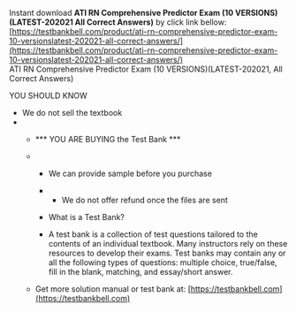 Instant download **ATI RN Comprehensive Predictor Exam (10 VERSIONS)(LATEST-202021 All Correct Answers)** by click link bellow:  
[https://testbankbell.com/product/ati-rn-comprehensive-predictor-exam-10-versionslatest-202021-all-correct-answers/](https://testbankbell.com/product/ati-rn-comprehensive-predictor-exam-10-versionslatest-202021-all-correct-answers/)  
ATI RN Comprehensive Predictor Exam (10 VERSIONS)(LATEST-202021, All Correct Answers)


YOU SHOULD KNOW


* We do not sell the textbook
* * \*\*\* YOU ARE BUYING the Test Bank \*\*\*
  * * We can provide sample before you purchase
    * * We do not offer refund once the files are sent
     
    * What is a Test Bank?
   
    *  A test bank is a collection of test questions tailored to the contents of an individual textbook. Many instructors rely on these resources to develop their exams. Test banks may contain any or all the following types of questions: multiple choice, true/false, fill in the blank, matching, and essay/short answer.
   
  *  Get more solution manual or test bank at: [https://testbankbell.com](https://testbankbell.com)

